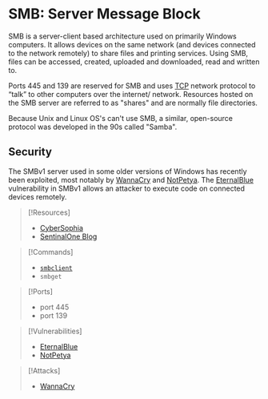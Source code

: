 
# SMB: Server Message Block
SMB is a server-client based architecture used on primarily Windows computers. It allows devices on the same network (and devices connected to the network remotely) to share files and printing services. Using SMB, files can be accessed, created, uploaded and downloaded, read and written to.

Ports 445 and 139 are reserved for SMB and uses [TCP](/networking/protocols/TCP.md) network protocol to “talk” to other computers over the internet/ network. Resources hosted on the SMB server are referred to as "shares" and are normally file directories.

Because Unix and Linux OS's can't use SMB, a similar, open-source protocol was developed in the 90s called "Samba".
## Security
The SMBv1 server used in some older versions of Windows has recently been exploited, most notably by [WannaCry](/cybersecurity/attacks/wannacry.md) and [NotPetya](/cybersecurity/attacks/notpetya.md). The [EternalBlue](/cybersecurity/vulnerabilities/eternalblue.md) vulnerability in SMBv1 allows an attacker to execute code on connected devices remotely.

> [!Resources]
> - [CyberSophia](https://cybersophia.net/articles/what-is/what-is-smb-protocol-and-why-is-it-a-security-concern/)
> - [SentinalOne Blog](https://www.sentinelone.com/blog/eternalblue-nsa-developed-exploit-just-wont-die/)

> [!Commands]
> - [`smbclient`](/CLI-tools/linux/smbclient.md)
> - `smbget`

> [!Ports]
> - port 445 
> - port 139
> 

 > [!Vulnerabilities] 
> - [EternalBlue](/cybersecurity/vulnerabilities/eternalblue.md)
> - [NotPetya](/cybersecurity/attacks/notpetya.md)

> [!Attacks] 
> - [WannaCry](/cybersecurity/attacks/wannacry.md)
